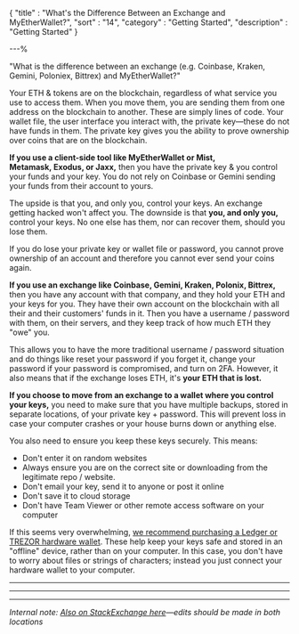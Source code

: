{
"title"       : "What's the Difference Between an Exchange and MyEtherWallet?",
"sort"        : "14",
"category"    : "Getting Started",
"description" : "Getting Started"
}

---%


"What is the difference between an exchange (e.g. Coinbase, Kraken, Gemini, Poloniex, Bittrex) and MyEtherWallet?"

Your ETH & tokens are on the blockchain, regardless of what service you use to access them. When you move them, you are sending them from one address on the blockchain to another. These are simply lines of code. Your wallet file, the user interface you interact with, the private key—these do not have funds in them. The private key gives you the ability to prove ownership over coins that are on the blockchain.

**If you use a client-side tool like MyEtherWallet or Mist, Metamask, Exodus, or Jaxx,** then you have the private key & you control your funds and your key. You do not rely on Coinbase or Gemini sending your funds from their account to yours.

The upside is that you, and only you, control your keys. An exchange getting hacked won't affect you. The downside is that **you, and only you,** control your keys. No one else has them, nor can recover them, should you lose them.

If you do lose your private key or wallet file or password, you cannot prove ownership of an account and therefore you cannot ever send your coins again.

**If you use an exchange like Coinbase, Gemini, Kraken, Polonix, Bittrex,** then you have any account with that company, and they hold your ETH and your keys for you. They have their own account on the blockchain with all their and their customers' funds in it. Then you have a username / password with them, on their servers, and they keep track of how much ETH they "owe" you.

This allows you to have the more traditional username / password situation and do things like reset your password if you forget it, change your password if your password is compromised, and turn on 2FA. However, it also means that if the exchange loses ETH, it's **your ETH that is lost.**

**If you choose to move from an exchange to a wallet where you control your keys,** you need to make sure that you have multiple backups, stored in separate locations, of your private key + password. This will prevent loss in case your computer crashes or your house burns down or anything else.

You also need to ensure you keep these keys securely. This means:

*   Don't enter it on random websites
*   Always ensure you are on the correct site or downloading from the legitimate repo / website.
*   Don't email your key,  send it to anyone or post it online
*   Don't save it to cloud storage
*   Don't have Team Viewer or other remote access software on your computer

If this seems very overwhelming, <a href="https://myetherwallet.groovehq.com/knowledge_base/topics/hardware-wallet-recommends" target="_blank">we recommend purchasing a Ledger or TREZOR hardware wallet</a>. These help keep your keys safe and stored in an "offline" device, rather than on your computer. In this case, you don't have to worry about files or strings of characters; instead you just connect your hardware wallet to your computer.

---

---

---

*Internal note: [Also on StackExchange here](https://ethereum.stackexchange.com/questions/23714/what-is-the-difference-between-an-exchange-like-coinbase-and-a-wallet-like-jaxx/23715#23715)—edits should be made in both locations*
